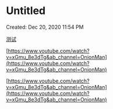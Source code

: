 # Untitled

Created: Dec 20, 2020 11:54 PM

[测试]([https://www.youtube.com/watch?v=xGmu_8e3dTg&ab_channel=OnionMan](https://www.youtube.com/watch?v=xGmu_8e3dTg&ab_channel=OnionMan))

[https://www.youtube.com/watch?v=xGmu_8e3dTg&ab_channel=OnionMan](https://www.youtube.com/watch?v=xGmu_8e3dTg&ab_channel=OnionMan)

[https://www.youtube.com/watch?v=xGmu_8e3dTg&ab_channel=OnionMan](https://www.youtube.com/watch?v=xGmu_8e3dTg&ab_channel=OnionMan)